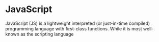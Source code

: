 # JavaScript
JavaScript (JS) is a lightweight interpreted (or just-in-time compiled) programming language with first-class functions. While it is most well-known as the scripting language
